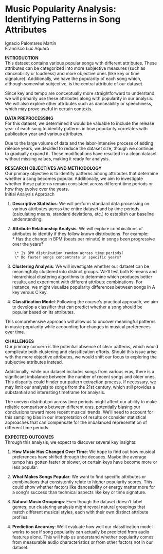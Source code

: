 # **Music Popularity Analysis: Identifying Patterns in Song Attributes**

Ignacio Palomares Martín  
Francisco Luc Aquaro

**INTRODUCTION**  
This dataset contains various popular songs with different attributes. These attributes can be categorized into more subjective measures (such as danceability or loudness) and more objective ones (like key or time signature). Additionally, we have the popularity of each song which, although somewhat subjective, is the central attribute of our dataset.

Since key and tempo are conceptually more straightforward to understand, we will primarily use these attributes along with popularity in our analysis. We will also explore other attributes such as danceability or speechiness, which may prove useful in certain contexts.

**DATA PREPROCESSING**  
For this dataset, we determined it would be valuable to include the release year of each song to identify patterns in how popularity correlates with publication year and various attributes.

Due to the large volume of data and the labor-intensive process of adding release years, we decided to reduce the dataset size, though we continue to gradually expand it. These modifications have resulted in a clean dataset without missing values, making it ready for analysis.

**RESEARCH OBJECTIVES AND METHODOLOGY**  
Our primary objective is to identify patterns among attributes that determine whether a song becomes popular. Additionally, we aim to investigate whether these patterns remain consistent across different time periods or how they evolve over the years.  
Initial Analysis Approach

1.  **Descriptive Statistics**: We will perform standard data processing on various attributes across the entire dataset and by time periods (calculating means, standard deviations, etc.) to establish our baseline understanding.  
     
2.  **Attribute Relationship Analysis**: We will explore combinations of attributes to identify if they follow known distributions. For example:  
     	 \* Has the change in BPM (beats per minute) in songs been progressive over the years?

  		 \* Is BPM distribution random across time periods?  
  		 \* Do faster songs concentrate in specific years?

3.  **Clustering Analysis**: We will investigate whether our dataset can be meaningfully clustered into distinct groups. We'll test both K-means and hierarchical clustering algorithms to determine which produces better results, and experiment with different attribute combinations. For instance, we might visualize popularity differences between songs in A key versus C key.  
     
4.  **Classification Mode**l: Following the course's practical approach, we aim to develop a classifier that can predict whether a song should be popular based on its attributes.  
   

This comprehensive approach will allow us to uncover meaningful patterns in music popularity while accounting for changes in musical preferences over time.

**CHALLENGES**  
Our primary concern is the potential absence of clear patterns, which would complicate both clustering and classification efforts. Should this issue arise with the more objective attributes, we would shift our focus to exploring the subjective attributes instead.

Additionally, while our dataset includes songs from various eras, there is a significant imbalance between the number of recent songs and older ones. This disparity could hinder our pattern extraction process. If necessary, we may limit our analysis to songs from the 21st century, which still provides a substantial and interesting timeframe for analysis.

The uneven distribution across time periods might affect our ability to make reliable comparisons between different eras, potentially biasing our conclusions toward more recent musical trends. We'll need to account for this sampling bias in our interpretation of results or consider statistical approaches that can compensate for the imbalanced representation of different time periods.

**EXPECTED OUTCOMES**  
Through this analysis, we expect to discover several key insights:

1. **How Music Has Changed Over Time**: We hope to find out how musical preferences have shifted through the decades. Maybe the average tempo has gotten faster or slower, or certain keys have become more or less popular.

2. **What Makes Songs Popular**: We want to find specific attributes or combinations that consistently relate to higher popularity scores. This could show whether factors like danceability or energy matter more for a song's success than technical aspects like key or time signature.

3. **Natural Music Groupings**: Even though the dataset doesn't label genres, our clustering analysis might reveal natural groupings that match different musical styles, each with their own distinct attribute profiles.

4. **Prediction Accuracy**: We'll evaluate how well our classification model works to see if song popularity can actually be predicted from audio features alone. This will help us understand whether popularity comes from measurable audio characteristics or from other factors not in our dataset.  
